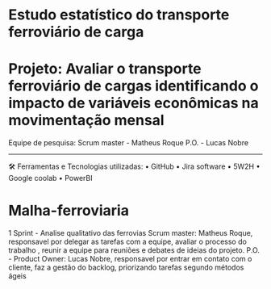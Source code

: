 # Estudo estatístico do transporte ferroviário de carga 
# Projeto: Avaliar o transporte ferroviário de cargas identificando o impacto de variáveis econômicas na movimentação mensal

Equipe de pesquisa:
Scrum master - Matheus Roque
P.O. - Lucas Nobre
________________________________________
🛠️ Ferramentas e Tecnologias utilizadas:
•	GitHub
•	Jira software
•	5W2H
•	Google coolab
•	PowerBI


# Malha-ferroviaria
1 Sprint - Analise qualitativo das ferrovias
Scrum master: Matheus Roque, responsavel por delegar as tarefas com a equipe, avaliar o processo do trabalho , reunir a equipe para reuniões e  debates de ideias do projeto.
P.O. - Product Owner: Lucas Nobre, responsavel por entrar em contato com o cliente,  faz a gestão do backlog, priorizando tarefas segundo métodos ágeis

